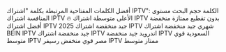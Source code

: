 أفضل الكلمات المفتاحية المرتبطة بكلمة "اشتراك IPTV":
الكلمة	حجم البحث	مستوى المنافسة
اشتراك IPTV	🔥 الأعلى	متوسطة
اشتراك IPTV بدون تقطيع	ممتازة	منخفضة
أفضل اشتراك IPTV 2025	جيد	منخفضة
اشتراك IPTV شهري	جيد	منخفضة
اشتراك BEIN IPTV	جيد	منخفضة
اشتراك IPTV اندرويد	جيد	منخفضة
IPTV السعودية	قوي	متوسط
IPTV مصر	قوي	منخفض
رسيفر IPTV	ممتاز	متوسط
